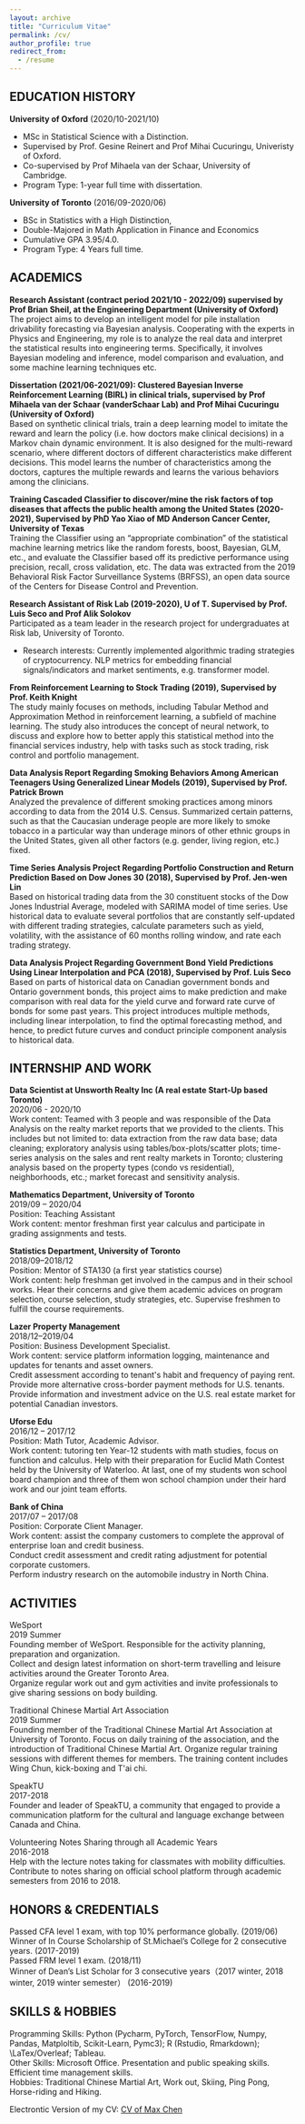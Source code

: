 ```yaml
---
layout: archive
title: "Curriculum Vitae"
permalink: /cv/
author_profile: true
redirect_from:
  - /resume
---
```



## EDUCATION HISTORY
 **University of Oxford** (2020/10-2021/10)
 - MSc in Statistical Science with a Distinction.  
 - Supervised by Prof. Gesine Reinert and Prof Mihai Cucuringu, Univeristy of Oxford.
 - Co-supervised by Prof Mihaela van der Schaar, University of Cambridge. 
 - Program Type: 1-year full time with dissertation.

 **University of Toronto** (2016/09-2020/06)
 - BSc in Statistics with a High Distinction, 
 - Double-Majored in Math Application in Finance and Economics 	
 - Cumulative GPA 3.95/4.0. 
 - Program Type: 4 Years full time.	
                     

## ACADEMICS
**Research Assistant (contract period 2021/10 - 2022/09) supervised by Prof Brian Sheil, at the Engineering Department (University of Oxford)**		     
The project aims to develop an intelligent model for pile installation drivability forecasting via Bayesian analysis. Cooperating with the experts in Physics and Engineering, my role is to analyze the real data and interpret the statistical results into engineering terms. Specifically, it involves Bayesian modeling and inference, model comparison and evaluation, and some machine learning techniques etc.        

**Dissertation (2021/06-2021/09): Clustered Bayesian Inverse Reinforcement Learning (BIRL) in clinical trials, supervised by Prof Mihaela van der Schaar (vanderSchaar Lab) and Prof Mihai Cucuringu (University of Oxford)**     
Based on synthetic clinical trials, train a deep learning model to imitate the reward and learn the policy (i.e. how doctors make clinical decisions) in a Markov chain dynamic environment. It is also designed for the multi-reward scenario, where different doctors of different characteristics make different decisions. This model learns the number of characteristics among the doctors, captures the multiple rewards and learns the various behaviors among the clinicians.           

**Training Cascaded Classifier to discover/mine the risk factors of top diseases that affects the public health among the United States (2020-2021), Supervised by PhD Yao Xiao of MD Anderson Cancer Center, University of Texas**      
Training the Classifier using an “appropriate combination” of the statistical machine learning metrics like the random forests, boost, Bayesian, GLM, etc., and evaluate the Classifier based off its predictive performance using precision, recall, cross validation, etc. The data was extracted from the 2019 Behavioral Risk Factor Surveillance Systems (BRFSS), an open data source of the Centers for Disease Control and Prevention.       

**Research Assistant of Risk Lab (2019-2020), U of T. Supervised by Prof. Luis Seco and Prof Alik Solokov**          
Participated as a team leader in the research project for undergraduates at Risk lab, University of Toronto.        
-	Research interests: Currently implemented algorithmic trading strategies of cryptocurrency. NLP metrics for embedding financial signals/indicators and market sentiments, e.g. transformer model.        

**From Reinforcement Learning to Stock Trading (2019), Supervised by Prof. Keith Knight**            
The study mainly focuses on methods, including Tabular Method and Approximation Method in reinforcement learning, a subfield of machine learning. The study also introduces the concept of neural network, to discuss and explore how to better apply this statistical method into the financial services industry, help with tasks such as stock trading, risk control and portfolio management.       

**Data Analysis Report Regarding Smoking Behaviors Among American Teenagers Using Generalized Linear Models (2019), Supervised by Prof. Patrick Brown**      
Analyzed the prevalence of different smoking practices among minors according to data from the 2014 U.S. Census. Summarized certain patterns, such as that the Caucasian underage people are more likely to smoke tobacco in a particular way than underage minors of other ethnic groups in the United States, given all other factors (e.g. gender, living region, etc.) fixed.        

**Time Series Analysis Project Regarding Portfolio Construction and Return Prediction Based on Dow Jones 30 (2018), Supervised by Prof. Jen-wen Lin**      
Based on historical trading data from the 30 constituent stocks of the Dow Jones Industrial Average, modeled with SARIMA model of time series. Use historical data to evaluate several portfolios that are constantly self-updated with different trading strategies, calculate parameters such as yield, volatility, with the assistance of 60 months rolling window, and rate each trading strategy.           

**Data Analysis Project Regarding Government Bond Yield Predictions Using Linear Interpolation and PCA (2018), Supervised by Prof. Luis Seco**        
Based on parts of historical data on Canadian government bonds and Ontario government bonds, this project aims to make prediction and make comparison with real data for the yield curve and forward rate curve of bonds for some past years. This project introduces multiple methods, including linear interpolation, to find the optimal forecasting method, and hence, to predict future curves and conduct principle component analysis to historical data.          
      

## INTERNSHIP AND WORK
**Data Scientist at Unsworth Realty Inc (A real estate Start-Up based Toronto)**  		     
2020/06 - 2020/10         
Work content: Teamed with 3 people and was responsible of the Data Analysis on the realty market reports that we provided to the clients. This includes but not limited to: data extraction from the raw data base; data cleaning; exploratory analysis using tables/box-plots/scatter plots; time-series analysis on the sales and rent realty markets in Toronto; clustering analysis based on the property types (condo vs residential), neighborhoods, etc.; market forecast and sensitivity analysis.   

**Mathematics Department, University of Toronto**		    								
2019/09 – 2020/04             
Position: Teaching Assistant          
Work content: mentor freshman first year calculus and participate in grading assignments and tests.               

**Statistics Department, University of Toronto** 										    
2018/09–2018/12            
Position: Mentor of STA130 (a first year statistics course)            
Work content: help freshman get involved in the campus and in their school works. Hear their concerns and give them academic advices on program selection, course selection, study strategies, etc. Supervise freshmen to fulfill the course requirements.              

**Lazer Property Management**                                      
2018/12–2019/04              
Position: Business Development Specialist.           
Work content: service platform information logging, maintenance and updates for tenants and asset owners.        
Credit assessment according to tenant's habit and frequency of paying rent.            
Provide more alternative cross-border payment methods for U.S. tenants.            
Provide information and investment advice on the U.S. real estate market for potential Canadian investors.          

**Uforse Edu**                     
2016/12 – 2017/12             
Position: Math Tutor, Academic Advisor.               
Work content: tutoring ten Year-12 students with math studies, focus on function and calculus. Help with their preparation for Euclid Math Contest held by the University of Waterloo. At last, one of my students won school board champion and three of them won school champion under their hard work and our joint team efforts.                  

**Bank of China**                                              
2017/07 – 2017/08                      
Position: Corporate Client Manager.               
Work content: assist the company customers to complete the approval of enterprise loan and credit business.             
Conduct credit assessment and credit rating adjustment for potential corporate customers.           
Perform industry research on the automobile industry in North China.                  

## ACTIVITIES 
WeSport                                        
2019 Summer                 
Founding member of WeSport. Responsible for the activity planning, preparation and organization.                         
Collect and design latest information on short-term travelling and leisure activities around the Greater Toronto Area.                
Organize regular work out and gym activities and invite professionals to give sharing sessions on body building.              

Traditional Chinese Martial Art Association                               
2019 Summer              
Founding member of the Traditional Chinese Martial Art Association at University of Toronto. Focus on daily training of the association, and the introduction of Traditional Chinese Martial Art. Organize regular training sessions with different themes for members. The training content includes Wing Chun, kick-boxing and T'ai chi.              

SpeakTU                                                                         
2017-2018                
Founder and leader of SpeakTU, a community that engaged to provide a communication platform for the cultural and language exchange between Canada and China.                                      

Volunteering Notes Sharing through all Academic Years          
2016-2018            
Help with the lecture notes taking for classmates with mobility difficulties. Contribute to notes sharing on official school platform through academic semesters from 2016 to 2018.                 

## HONORS & CREDENTIALS           
Passed CFA level 1 exam, with top 10% performance globally.                                              (2019/06)           
Winner of In Course Scholarship of St.Michael’s College for 2 consecutive years.                        (2017-2019)             
Passed FRM level 1 exam.                                                                                (2018/11)                
Winner of Dean’s List Scholar for 3 consecutive years（2017 winter, 2018 winter, 2019 winter semester） (2016-2019)             

## SKILLS & HOBBIES         
Programming Skills: Python (Pycharm, PyTorch, TensorFlow, Numpy, Pandas, Matploltib, Scikit-Learn, Pymc3); R (Rstudio, Rmarkdown); \LaTex/Overleaf; Tableau.     
Other Skills: Microsoft Office. Presentation and public speaking skills. Efficient time management skills.       
Hobbies: Traditional Chinese Martial Art, Work out, Skiing, Ping Pong, Horse-riding and Hiking.             



Electrontic Version of my CV: [CV of Max Chen](https://maxgniluynehc.github.io/CV/CV_of_MaxChen.pdf)


  
  
